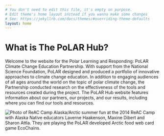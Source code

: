 ```yaml
---
# You don't need to edit this file, it's empty on purpose.
# Edit theme's home layout instead if you wanna make some changes
# See: https://jekyllrb.com/docs/themes/#overriding-theme-defaults
layout: home
---
```


# What is The PoLAR Hub?
Welcome to the website for the Polar Learning and Responding: PoLAR Climate Change Education Partnership. With support from the National Science Foundation, PoLAR designed and produced a portfolio of innovative approaches to climate change education. In addition to engaging audiences of all ages around the world on the topic of polar climate change, the Partnership conducted research on the effectiveness of the tools and resources created during the project. The PoLAR Hub website features information about our partners, our projects, and our results, including where you can find our tools and resources. 

<img src="{{ '/files/ReAC_PlayingEcoChains cropped.jpg' | relative_url }}" alt="Photo of ReAC Camp" class="img-fluid" />
Alaska/Arctic summer fun at the 2014 ReAC Camp with Alaska Native educators Laverne Haakenson, Maxine Dibert and Sharon Attla. They are playing the PoLAR developed Arctic food web card game EcoChains.
